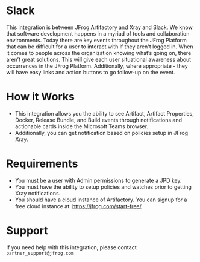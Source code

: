 # Slack

This integration is between JFrog Artifactory and Xray and Slack. We know that software development happens in a myriad of tools and collaboration environments. Today there are key events throughout the JFrog Platform that can be difficult for a user to interact with if they aren't logged in. When it comes to people across the organization knowing what’s going on, there aren’t great solutions. This will give each user situational awareness about occurrences in the JFrog Platform.  Additionally, where appropriate - they will have easy links and action buttons to go follow-up on the event.

# How it Works

* This integration allows you the ability to see Artifact, Artifact Properties, Docker, Release Bundle, and Build events through notifications and actionable cards inside the Microsoft Teams browser. 
* Additionally, you can get notification based on policies setup in JFrog Xray.

# Requirements

* You must be a user with Admin permissions to generate a JPD key.
* You must have the ability to setup policies and watches prior to getting Xray notifications.
* You should have a cloud instance of Artifactory. You can signup for a free cloud instance at: https://jfrog.com/start-free/

# Support

If you need help with this integration, please contact `partner_support@jfrog.com`
